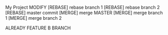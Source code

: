 My Project
MODIFY
[REBASE] rebase branch 1
[REBASE] rebase branch 2
[REBASE] master commit
[MERGE] merge MASTER
[MERGE] merge branch 1
[MERGE] merge branch 2

ALREADY FEATURE B BRANCH
